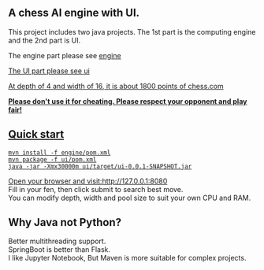 <h2>A chess AI engine with UI.</h2>

This project includes two java projects. The 1st part is the computing engine and the 2nd part is UI.

The engine part please see <a href="https://github.com/lansinuote/Chess_AI_engine_with_UI/tree/main/engine">engine</link>

The UI part please see <a href="https://github.com/lansinuote/Chess_AI_engine_with_UI/tree/main/ui">ui</link>

At depth of 4 and width of 16, it is about 1800 points of chess.com

<b>Please don't use it for cheating. Please respect your opponent and play fair!</b>

<h2>Quick start</h2>
<code>mvn install -f engine/pom.xml
mvn package -f ui/pom.xml
java -jar -Xmx30000m ui/target/ui-0.0.1-SNAPSHOT.jar
</code>

Open your browser and visit:http://127.0.0.1:8080
<br>
Fill in your fen, then click submit to search best move.
<br>
You can modify depth, width and pool size to suit your own CPU and RAM.

<h2>Why Java not Python?</h2>
Better multithreading support.
<br>
SpringBoot is better than Flask.
<br>
I like Jupyter Notebook, But Maven is more suitable for complex projects.
